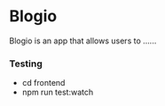 # Blogio

Blogio is an app that allows users to ......


### Testing
- cd frontend
- npm run test:watch
